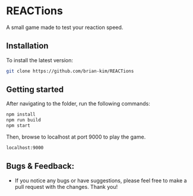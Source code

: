 # REACTions

A small game made to test your reaction speed.
  
## Installation

  To install the latest version:
  ```sh
  git clone https://github.com/brian-kim/REACTions
  ```

## Getting started
  
  After navigating to the folder, run the following commands:
  ```sh
  npm install
  npm run build
  npm start
  ```
  
  Then, browse to localhost at port 9000 to play the game.

  ```sh
  localhost:9000
  ```

## Bugs & Feedback:
  - If you notice any bugs or have suggestions, please feel free to make a pull request with the changes. Thank you!
